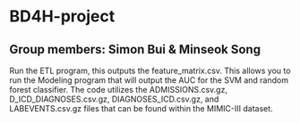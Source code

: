 # BD4H-project

## Group members: Simon Bui & Minseok Song

Run the ETL program, this outputs the feature_matrix.csv. This allows you to run the Modeling program that will output the AUC for the SVM and random forest classifier. The code utilizes the ADMISSIONS.csv.gz, D_ICD_DIAGNOSES.csv.gz, DIAGNOSES_ICD.csv.gz, and LABEVENTS.csv.gz files that can be found within the MIMIC-III dataset.
